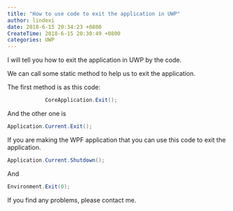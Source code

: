 ```yaml
---
title: "How to use code to exit the application in UWP"
author: lindexi
date: 2018-6-15 20:34:23 +0800
CreateTime: 2018-6-15 20:30:49 +0800
categories: UWP
---
```


I will tell you how to exit the application in UWP by the code.

<!--more-->


<!-- csdn -->

We can call some static method to help us to exit the application.

The first method is as this code:

```csharp
            CoreApplication.Exit();

```

And the other one is 

```csharp
Application.Current.Exit();
```

If you are making the WPF application that you can use this code to exit the application.

```csharp
Application.Current.Shutdown();

```

And

```csharp
Environment.Exit(0);

```

If you find any problems, please contact me.

